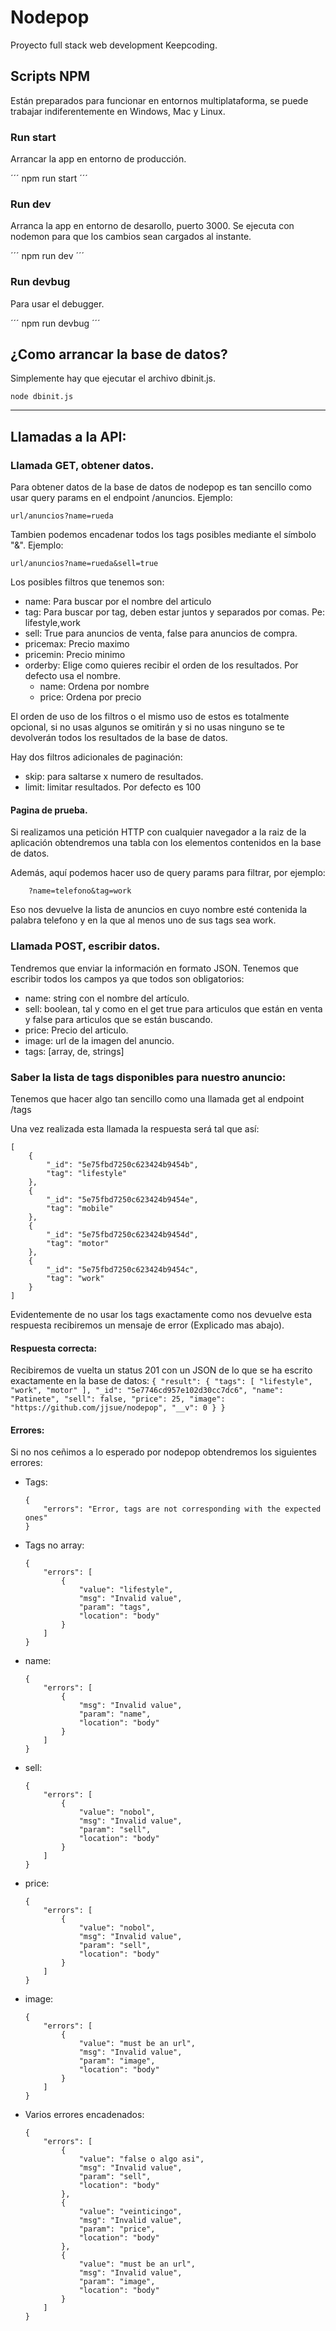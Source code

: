 # Nodepop
Proyecto full stack web development Keepcoding.

## Scripts NPM

Están preparados para funcionar en entornos multiplataforma, se puede trabajar indiferentemente en Windows, Mac y Linux.

### Run start

Arrancar la app en entorno de producción.

´´´
npm run start
´´´
### Run dev

Arranca la app en entorno de desarollo, puerto 3000. Se ejecuta con nodemon para que los cambios sean cargados al instante.

´´´
npm run dev
´´´

### Run devbug

Para usar el debugger.

´´´
npm run devbug
´´´
## ¿Como arrancar la base de datos?

Simplemente hay que ejecutar el archivo dbinit.js.
```
node dbinit.js
```

---


## Llamadas a la API:

### Llamada GET, obtener datos.

Para obtener datos de la base de datos de nodepop es tan sencillo como usar query params en el endpoint /anuncios. Ejemplo:

```
url/anuncios?name=rueda
```

Tambien podemos encadenar todos los tags posibles mediante el símbolo "&". Ejemplo:

```
url/anuncios?name=rueda&sell=true
```

Los posibles filtros que tenemos son:
* name: Para buscar por el nombre del articulo
* tag: Para buscar por tag, deben estar juntos y separados por comas. Pe: lifestyle,work
* sell: True para anuncios de venta, false para anuncios de compra.
* pricemax: Precio maximo
* pricemin: Precio minimo
* orderby: Elige como quieres recibir el orden de los resultados. Por defecto usa el nombre.
    * name: Ordena por nombre
    * price: Ordena por precio

El orden de uso de los filtros o el mismo uso de estos es totalmente opcional, si no usas algunos se omitirán y si no usas ninguno se te devolverán todos los resultados de la base de datos.

Hay dos filtros adicionales de paginación:

* skip: para saltarse x numero de resultados.
* limit: limitar resultados. Por defecto es 100

#### Pagina de prueba.

Si realizamos una petición HTTP con cualquier navegador a la raiz de la aplicación obtendremos una tabla con los elementos contenidos en la base de datos.

Además, aquí podemos hacer uso de query params para filtrar, por ejemplo:

```
    ?name=telefono&tag=work
```

Eso nos devuelve la lista de anuncios en cuyo nombre esté contenida la palabra telefono y en la que al menos uno de sus tags sea work.

### Llamada POST, escribir datos.

Tendremos que enviar la información en formato JSON. Tenemos que escribir todos los campos ya que todos son obligatorios:
* name: string con el nombre del artículo.
* sell: boolean, tal y como en el get true para articulos que están en venta y false para articulos que se están buscando.
* price: Precio del articulo.
* image: url de la imagen del anuncio.
* tags: [array, de, strings]

### Saber la lista de tags disponibles para nuestro anuncio:

Tenemos que hacer algo tan sencillo como una llamada get al endpoint /tags

Una vez realizada esta llamada la respuesta será tal que así:

```
[
    {
        "_id": "5e75fbd7250c623424b9454b",
        "tag": "lifestyle"
    },
    {
        "_id": "5e75fbd7250c623424b9454e",
        "tag": "mobile"
    },
    {
        "_id": "5e75fbd7250c623424b9454d",
        "tag": "motor"
    },
    {
        "_id": "5e75fbd7250c623424b9454c",
        "tag": "work"
    }
]
```
Evidentemente de no usar los tags exactamente como nos devuelve esta respuesta recibiremos un mensaje de error (Explicado mas abajo).

#### Respuesta correcta:
Recibiremos de vuelta un status 201 con un JSON de lo que se ha escrito exactamente en la base de datos:
    ```
    {
        "result": {
            "tags": [
                "lifestyle",
                "work",
                "motor"
            ],
            "_id": "5e7746cd957e102d30cc7dc6",
            "name": "Patinete",
            "sell": false,
            "price": 25,
            "image": "https://github.com/jjsue/nodepop",
            "__v": 0
        }
    }
    ```
#### Errores:
Si no nos ceñimos a lo esperado por nodepop obtendremos los siguientes errores:
* Tags:
    ```
    {
        "errors": "Error, tags are not corresponding with the expected ones"
    }
    ```
* Tags no array:
    ```
    {
        "errors": [
            {
                "value": "lifestyle",
                "msg": "Invalid value",
                "param": "tags",
                "location": "body"
            }
        ]
    }
    ```
* name:
    ```
    {
        "errors": [
            {
                "msg": "Invalid value",
                "param": "name",
                "location": "body"
            }
        ]
    }
    ```
* sell:
    ```
    {
        "errors": [
            {
                "value": "nobol",
                "msg": "Invalid value",
                "param": "sell",
                "location": "body"
            }
        ]
    }
    ```
* price:
    ```
    {
        "errors": [
            {
                "value": "nobol",
                "msg": "Invalid value",
                "param": "sell",
                "location": "body"
            }
        ]
    }
    ```
* image:
    ```
    {
        "errors": [
            {
                "value": "must be an url",
                "msg": "Invalid value",
                "param": "image",
                "location": "body"
            }
        ]
    }
    ```
* Varios errores encadenados:
    ```
    {
        "errors": [
            {
                "value": "false o algo asi",
                "msg": "Invalid value",
                "param": "sell",
                "location": "body"
            },
            {
                "value": "veinticingo",
                "msg": "Invalid value",
                "param": "price",
                "location": "body"
            },
            {
                "value": "must be an url",
                "msg": "Invalid value",
                "param": "image",
                "location": "body"
            }
        ]
    }
    ```